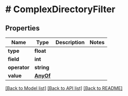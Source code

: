 # # ComplexDirectoryFilter

## Properties

Name | Type | Description | Notes
------------ | ------------- | ------------- | -------------
**type** | **float** |  |
**field** | **int** |  |
**operator** | **string** |  |
**value** | [**AnyOf**](AnyOf.md) |  |

[[Back to Model list]](../../README.md#models) [[Back to API list]](../../README.md#endpoints) [[Back to README]](../../README.md)
